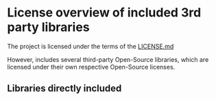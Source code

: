 # License overview of included 3rd party libraries

The project is licensed under the terms of the [LICENSE.md](LICENSE.md)

However, includes several third-party Open-Source libraries, which are licensed under their own respective Open-Source licenses.

## Libraries directly included

